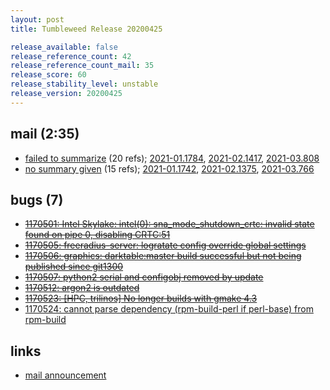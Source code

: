 ```yaml
---
layout: post
title: Tumbleweed Release 20200425

release_available: false
release_reference_count: 42
release_reference_count_mail: 35
release_score: 60
release_stability_level: unstable
release_version: 20200425
---
```


## mail (2:35)

- [failed to summarize](https://lists.opensuse.org/opensuse-factory/2020-04/msg00450.html) (20 refs); [2021-01.1784](https://github.com/boombatower/tumbleweed-review/issues/10), [2021-02.1417](https://github.com/boombatower/tumbleweed-review/issues/10), [2021-03.808](https://github.com/boombatower/tumbleweed-review/issues/10)
- [no summary given](https://lists.opensuse.org/opensuse-factory/2020-04/msg00409.html) (15 refs); [2021-01.1742](https://github.com/boombatower/tumbleweed-review/issues/10), [2021-02.1375](https://github.com/boombatower/tumbleweed-review/issues/10), [2021-03.766](https://github.com/boombatower/tumbleweed-review/issues/10)

## bugs (7)

<!--more-->

- ~~[1170501: Intel Skylake: intel(0): sna_mode_shutdown_crtc: invalid state found on pipe 0, disabling CRTC:51](https://bugzilla.opensuse.org/show_bug.cgi?id=1170501)~~
- ~~[1170505: freeradius-server: logratate config override global settings](https://bugzilla.opensuse.org/show_bug.cgi?id=1170505)~~
- ~~[1170506: graphics: darktable:master build successful but not being published since git1300](https://bugzilla.opensuse.org/show_bug.cgi?id=1170506)~~
- ~~[1170507: python2 serial and configobj removed by update](https://bugzilla.opensuse.org/show_bug.cgi?id=1170507)~~
- ~~[1170512: argon2 is outdated](https://bugzilla.opensuse.org/show_bug.cgi?id=1170512)~~
- ~~[1170523: \[HPC, trilinos\] No longer builds with gmake 4.3](https://bugzilla.opensuse.org/show_bug.cgi?id=1170523)~~
- [1170524: cannot parse dependency (rpm-build-perl if perl-base) from rpm-build](https://bugzilla.opensuse.org/show_bug.cgi?id=1170524)



## links

- [mail announcement](https://github.com/boombatower/tumbleweed-review/issues/10)
